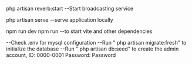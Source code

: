 php artisan reverb:start 
--Start broadcasting service


php artisan serve 
--serve application locally

npm run dev
npm run
--to start vite and other dependencies


--Check .env for mysql configuration
--Run " php artisan migrate:fresh"  to initialize the database
--Run " php artisan db:seed" to create the admin account, 
    ID: 0000-0001
    Password: Password